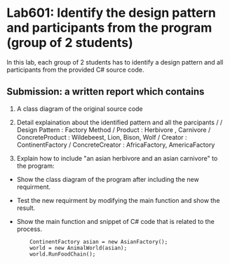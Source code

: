 ﻿# Lab601: Identify the design pattern and participants from the program (group of 2 students)

In this lab, each group of 2 students has to identify a design pattern and all participants 
from the provided C# source code. 

## Submission: a written report which contains

1. A class diagram of the original source code
	
2. Detail explaination about the identified pattern and all the parcipants
/
/	Design Pattern : Factory Method
/	Product : Herbivore , Carnivore
/	ConcreteProduct :  Wildebeest, Lion, Bison, Wolf
/	Creator : ContinentFactory
/	ConcreteCreator : AfricaFactory, AmericaFactory

3. Explain how to include "an asian herbivore and an asian carnivore" to the program: 
  - Show the class diagram of the program after including the new requirment.

  - Test the new requirment by modifying the main function and show the result.

  - Show the main function and snippet of C# code that is related to the process.

			ContinentFactory asian = new AsianFactory();
            world = new AnimalWorld(asian);
            world.RunFoodChain();

